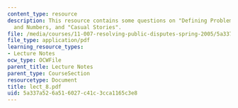 ```yaml
---
content_type: resource
description: This resource contains some questions on "Defining Problems", Symbols
  and Numbers, and "Casual Stories".
file: /media/courses/11-007-resolving-public-disputes-spring-2005/5a337a526a516027c41c3cca1165c3e8_lect_8.pdf
file_type: application/pdf
learning_resource_types:
- Lecture Notes
ocw_type: OCWFile
parent_title: Lecture Notes
parent_type: CourseSection
resourcetype: Document
title: lect_8.pdf
uid: 5a337a52-6a51-6027-c41c-3cca1165c3e8
---
```

